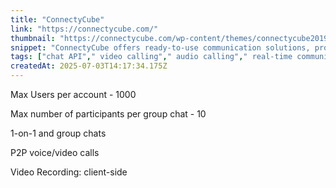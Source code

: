 ```yaml
---
title: "ConnectyCube"
link: "https://connectycube.com/"
thumbnail: "https://connectycube.com/wp-content/themes/connectycube2019/favicon/apple-touch-icon.png"
snippet: "ConnectyCube offers ready-to-use communication solutions, providing a powerful in-app messaging and calling API to integrate into mobile and web apps"
tags: ["chat API"," video calling"," audio calling"," real-time communication"," messaging"," SDK"," WebRTC"," push notifications"," chat widget"," JavaScript SDK"," Flutter SDK"," React Native SDK"," iOS SDK"," Android SDK"," REST API"," Web SDK"," Cross-platform"," mobile development"," frontend tools"," backend as a service"," BaaS"]
createdAt: 2025-07-03T14:17:34.175Z
---
```

Max Users per account - 1000

Max number of participants per group chat - 10

1-on-1 and group chats 

P2P voice/video calls

Video Recording: client-side
